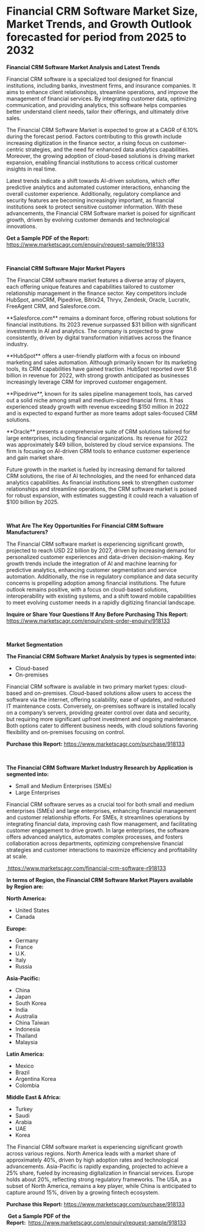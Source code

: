 <p><h1>Financial CRM Software Market Size, Market Trends, and Growth Outlook forecasted for period from 2025 to 2032</h1></p><p><strong>Financial CRM Software Market Analysis and Latest Trends</strong></p>
<p><p>Financial CRM software is a specialized tool designed for financial institutions, including banks, investment firms, and insurance companies. It aims to enhance client relationships, streamline operations, and improve the management of financial services. By integrating customer data, optimizing communication, and providing analytics, this software helps companies better understand client needs, tailor their offerings, and ultimately drive sales.</p><p>The Financial CRM Software Market is expected to grow at a CAGR of 6.10% during the forecast period. Factors contributing to this growth include increasing digitization in the finance sector, a rising focus on customer-centric strategies, and the need for enhanced data analytics capabilities. Moreover, the growing adoption of cloud-based solutions is driving market expansion, enabling financial institutions to access critical customer insights in real time.</p><p>Latest trends indicate a shift towards AI-driven solutions, which offer predictive analytics and automated customer interactions, enhancing the overall customer experience. Additionally, regulatory compliance and security features are becoming increasingly important, as financial institutions seek to protect sensitive customer information. With these advancements, the Financial CRM Software market is poised for significant growth, driven by evolving customer demands and technological innovations.</p></p>
<p><strong>Get a Sample PDF of the Report:&nbsp;</strong> <a href="https://www.marketscagr.com/enquiry/request-sample/918133?utm_campaign=1901&utm_medium=2&utm_source=Github&utm_content=ia&utm_term=16042025&utm_id=financial-crm-software">https://www.marketscagr.com/enquiry/request-sample/918133</a></p>
<p>&nbsp;</p>
<p><strong>Financial CRM Software Major Market Players</strong></p>
<p><p>The Financial CRM software market features a diverse array of players, each offering unique features and capabilities tailored to customer relationship management in the finance sector. Key competitors include HubSpot, amoCRM, Pipedrive, Bitrix24, Thryv, Zendesk, Oracle, Lucrativ, FreeAgent CRM, and Salesforce.com.</p><p>**Salesforce.com** remains a dominant force, offering robust solutions for financial institutions. Its 2023 revenue surpassed $31 billion with significant investments in AI and analytics. The company is projected to grow consistently, driven by digital transformation initiatives across the finance industry.</p><p>**HubSpot** offers a user-friendly platform with a focus on inbound marketing and sales automation. Although primarily known for its marketing tools, its CRM capabilities have gained traction. HubSpot reported over $1.6 billion in revenue for 2022, with strong growth anticipated as businesses increasingly leverage CRM for improved customer engagement.</p><p>**Pipedrive**, known for its sales pipeline management tools, has carved out a solid niche among small and medium-sized financial firms. It has experienced steady growth with revenue exceeding $150 million in 2022 and is expected to expand further as more teams adopt sales-focused CRM solutions.</p><p>**Oracle** presents a comprehensive suite of CRM solutions tailored for large enterprises, including financial organizations. Its revenue for 2022 was approximately $49 billion, bolstered by cloud service expansions. The firm is focusing on AI-driven CRM tools to enhance customer experience and gain market share.</p><p>Future growth in the market is fueled by increasing demand for tailored CRM solutions, the rise of AI technologies, and the need for enhanced data analytics capabilities. As financial institutions seek to strengthen customer relationships and streamline operations, the CRM software market is poised for robust expansion, with estimates suggesting it could reach a valuation of $100 billion by 2025.</p></p>
<p>&nbsp;</p>
<p><strong>What Are The Key Opportunities For Financial CRM Software Manufacturers?</strong></p>
<p><p>The Financial CRM software market is experiencing significant growth, projected to reach USD 22 billion by 2027, driven by increasing demand for personalized customer experiences and data-driven decision-making. Key growth trends include the integration of AI and machine learning for predictive analytics, enhancing customer segmentation and service automation. Additionally, the rise in regulatory compliance and data security concerns is propelling adoption among financial institutions. The future outlook remains positive, with a focus on cloud-based solutions, interoperability with existing systems, and a shift toward mobile capabilities to meet evolving customer needs in a rapidly digitizing financial landscape.</p></p>
<p><strong>Inquire or Share Your Questions If Any Before Purchasing This Report:</strong> <a href="https://www.marketscagr.com/enquiry/pre-order-enquiry/918133?utm_campaign=1901&utm_medium=2&utm_source=Github&utm_content=ia&utm_term=16042025&utm_id=financial-crm-software">https://www.marketscagr.com/enquiry/pre-order-enquiry/918133</a></p>
<p>&nbsp;</p>
<p><strong>Market Segmentation</strong></p>
<p><strong>The Financial CRM Software Market Analysis by types is segmented into:</strong></p>
<p><ul><li>Cloud-based</li><li>On-premises</li></ul></p>
<p><p>Financial CRM software is available in two primary market types: cloud-based and on-premises. Cloud-based solutions allow users to access the software via the internet, offering scalability, ease of updates, and reduced IT maintenance costs. Conversely, on-premises software is installed locally on a company’s servers, providing greater control over data and security, but requiring more significant upfront investment and ongoing maintenance. Both options cater to different business needs, with cloud solutions favoring flexibility and on-premises focusing on control.</p></p>
<p><strong>Purchase this Report:&nbsp;</strong><a href="https://www.marketscagr.com/purchase/918133?utm_campaign=1901&utm_medium=2&utm_source=Github&utm_content=ia&utm_term=16042025&utm_id=financial-crm-software">https://www.marketscagr.com/purchase/918133</a></p>
<p>&nbsp;</p>
<p><strong>The Financial CRM Software Market Industry Research by Application is segmented into:</strong></p>
<p><ul><li>Small and Medium Enterprises (SMEs)</li><li>Large Enterprises</li></ul></p>
<p><p>Financial CRM software serves as a crucial tool for both small and medium enterprises (SMEs) and large enterprises, enhancing financial management and customer relationship efforts. For SMEs, it streamlines operations by integrating financial data, improving cash flow management, and facilitating customer engagement to drive growth. In large enterprises, the software offers advanced analytics, automates complex processes, and fosters collaboration across departments, optimizing comprehensive financial strategies and customer interactions to maximize efficiency and profitability at scale.</p></p>
<p><a href="https://www.marketscagr.com/financial-crm-software-r918133?utm_campaign=1901&utm_medium=2&utm_source=Github&utm_content=ia&utm_term=16042025&utm_id=financial-crm-software">&nbsp;https://www.marketscagr.com/financial-crm-software-r918133</a></p>
<p><strong>In terms of Region, the Financial CRM Software Market Players available by Region are:</strong></p>
<p>
    <p> <strong> North America: </strong>
        <ul>
            <li>United States</li>
            <li>Canada</li>
        </ul>
        </p> 
    <p> <strong> Europe: </strong>
        <ul>
            <li>Germany</li>
            <li>France</li>
            <li>U.K.</li>
            <li>Italy</li>
            <li>Russia</li>
        </ul>
        </p> 
    <p> <strong> Asia-Pacific: </strong>
        <ul>
            <li>China</li>
            <li>Japan</li>
            <li>South Korea</li>
            <li>India</li>
            <li>Australia</li>
            <li>China Taiwan</li>
            <li>Indonesia</li>
            <li>Thailand</li>
            <li>Malaysia</li>
        </ul>
        </p> 
    <p> <strong> Latin America: </strong>
        <ul>
            <li>Mexico</li>
            <li>Brazil</li>
            <li>Argentina Korea</li>
            <li>Colombia</li>
        </ul>
        </p> 
    <p> <strong> Middle East & Africa: </strong>
        <ul>
            <li>Turkey</li>
            <li>Saudi</li>
            <li>Arabia</li>
            <li>UAE</li>
            <li>Korea</li>
        </ul>
    </p>
    </p>
<p><p>The Financial CRM software market is experiencing significant growth across various regions. North America leads with a market share of approximately 40%, driven by high adoption rates and technological advancements. Asia-Pacific is rapidly expanding, projected to achieve a 25% share, fueled by increasing digitalization in financial services. Europe holds about 20%, reflecting strong regulatory frameworks. The USA, as a subset of North America, remains a key player, while China is anticipated to capture around 15%, driven by a growing fintech ecosystem.</p></p>
<p><strong>Purchase this Report: </strong><a href="https://www.marketscagr.com/purchase/918133?utm_campaign=1901&utm_medium=2&utm_source=Github&utm_content=ia&utm_term=16042025&utm_id=financial-crm-software">https://www.marketscagr.com/purchase/918133</a></p>
<p>&nbsp;<strong>Get a Sample PDF of the Report:&nbsp;&nbsp;</strong><a href="https://www.marketscagr.com/enquiry/request-sample/918133?utm_campaign=1901&utm_medium=2&utm_source=Github&utm_content=ia&utm_term=16042025&utm_id=financial-crm-software">https://www.marketscagr.com/enquiry/request-sample/918133</a></p>
<p><strong></strong></p>
<p><p></p><p></p><p></p></p>